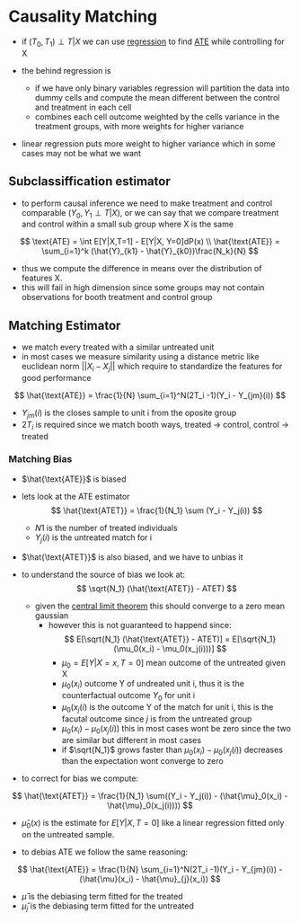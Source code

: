 # Causality Matching
* if $(T_0,T_1) \perp T |X$ we can use [regression](causality_an_linear_regression.md) to find [ATE](causality_intro.md) while controlling for X
* the behind regression is
  * if we have only binary variables regression will partition the data into dummy cells and compute the mean different between the control and treatment in each cell
  * combines each cell outcome weighted by the cells variance in the treatment groups, with more weights for higher variance

* linear regression puts more weight to higher variance which in some cases may not be what we want

## Subclassiffication estimator
* to perform causal inference we need to make treatment and control comparable ($Y_0, Y_1 \perp T|X$), or we can say that we compare treatment and control within a small sub group where X is the same

$$
\text{ATE} = \int E[Y|X,T=1] - E[Y|X, Y=0]dP(x) \\
\hat{\text{ATE}} = \sum_{i=1}^k (\hat{Y}_{k1} - \hat{Y}_{k0})\frac{N_k}{N}
$$
* thus we compute the difference in means over the distribution of features X.
* this will fail in high dimension since some groups may not contain observations for booth treatment and control group

## Matching Estimator
* we match every treated with a similar untreated unit
* in most cases we measure similarity using a distance metric like euclidean norm $||X_i-X_j||$ which require to standardize the features for good performance

$$
\hat{\text{ATE}} = \frac{1}{N} \sum_{i=1}^N(2T_i -1)(Y_i - Y_{jm}(i))
$$
* $Y_{jm}(i)$ is the closes sample to unit i from the oposite group
* $2T_i$ is required since we match booth ways, treated -> control, control -> treated

### Matching Bias
* $\hat{\text{ATE}}$ is biased
* lets look at the ATE estimator
    $$
    \hat{\text{ATET}} = \frac{1}{N_1} \sum (Y_i - Y_j(i))
    $$
  * $N1$ is the number of treated individuals
  * $Y_j(i)$  is the untreated match for i
* $\hat{\text{ATET}}$ is also biased, and we have to unbias it
* to understand the source of bias we look at:
    $$
    \sqrt{N_1} (\hat{\text{ATET}} - ATET)
    $$
  * given the [central limit theorem](central_limit_theorem.md) this should converge to a zero mean gaussian
    * however this is not guaranteed to happend since:
        $$
        E[\sqrt{N_1} (\hat{\text{ATET}} - ATET)] = E[\sqrt{N_1} (\mu_0(x_i) - \mu_0(x_j(i)))]
        $$
        * $\mu_0 = E[Y|X=x,T=0]$ mean outcome of the untreated given X
        * $\mu_0(x_i)$ outcome Y of undreated unit i, thus it is the counterfactual outcome $Y_0$ for unit i
        * $\mu_0(x_j(i)$ is the outcome Y of the match for unit i, this is the facutal outcome since $j$ is from the untreated group
        * $\mu_0(x_i) - \mu_0(x_j(i))$ this in most cases wont be zero since the two are similar but different in most cases
        * if $\sqrt{N_1}$ grows faster than $\mu_0(x_i) - \mu_0(x_j(i))$ decreases than the expectation wont converge to zero

* to correct for bias we compute:

$$
\hat{\text{ATET}} = \frac{1}{N_1} \sum((Y_i - Y_j(i)) - (\hat{\mu}_0(x_i) - \hat{\mu}_0(x_j(i))))
$$
* $\hat{\mu}_0(x)$ is the estimate for $E[Y|X,T=0]$ like a linear regression fitted only on the untreated sample.

* to debias ATE we follow the same reasoning:

$$
\hat{\text{ATE}} = \frac{1}{N} \sum_{i=1}^N(2T_i -1)(Y_i - Y_{jm}(i)) - (\hat{\mu}(x_i) - \hat{\mu}_{j}(x_i))
$$

* $\hat{\mu}$ is the debiasing term fitted for the treated
* $\hat{\mu}_j$ is the debiasing term fitted for the untreated